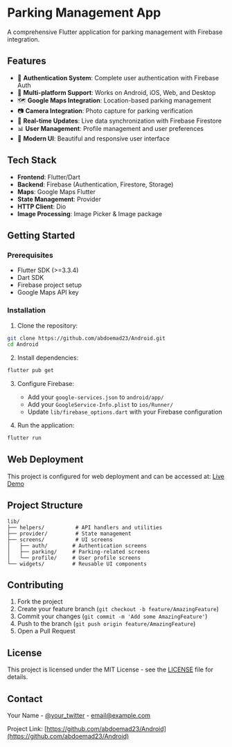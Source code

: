 # Parking Management App

A comprehensive Flutter application for parking management with Firebase integration.

## Features

- 🔐 **Authentication System**: Complete user authentication with Firebase Auth
- 📱 **Multi-platform Support**: Works on Android, iOS, Web, and Desktop
- 🗺️ **Google Maps Integration**: Location-based parking management
- 📷 **Camera Integration**: Photo capture for parking verification
- 🔔 **Real-time Updates**: Live data synchronization with Firebase Firestore
- 📊 **User Management**: Profile management and user preferences
- 🎨 **Modern UI**: Beautiful and responsive user interface

## Tech Stack

- **Frontend**: Flutter/Dart
- **Backend**: Firebase (Authentication, Firestore, Storage)
- **Maps**: Google Maps Flutter
- **State Management**: Provider
- **HTTP Client**: Dio
- **Image Processing**: Image Picker & Image package

## Getting Started

### Prerequisites

- Flutter SDK (>=3.3.4)
- Dart SDK
- Firebase project setup
- Google Maps API key

### Installation

1. Clone the repository:
```bash
git clone https://github.com/abdoemad23/Android.git
cd Android
```

2. Install dependencies:
```bash
flutter pub get
```

3. Configure Firebase:
   - Add your `google-services.json` to `android/app/`
   - Add your `GoogleService-Info.plist` to `ios/Runner/`
   - Update `lib/firebase_options.dart` with your Firebase configuration

4. Run the application:
```bash
flutter run
```

## Web Deployment

This project is configured for web deployment and can be accessed at:
[Live Demo](https://abdoemad23.github.io/Android/)

## Project Structure

```
lib/
├── helpers/          # API handlers and utilities
├── provider/         # State management
├── screens/          # UI screens
│   ├── auth/        # Authentication screens
│   ├── parking/     # Parking-related screens
│   └── profile/     # User profile screens
└── widgets/         # Reusable UI components
```

## Contributing

1. Fork the project
2. Create your feature branch (`git checkout -b feature/AmazingFeature`)
3. Commit your changes (`git commit -m 'Add some AmazingFeature'`)
4. Push to the branch (`git push origin feature/AmazingFeature`)
5. Open a Pull Request

## License

This project is licensed under the MIT License - see the [LICENSE](LICENSE) file for details.

## Contact

Your Name - [@your_twitter](https://twitter.com/your_twitter) - email@example.com

Project Link: [https://github.com/abdoemad23/Android](https://github.com/abdoemad23/Android)
